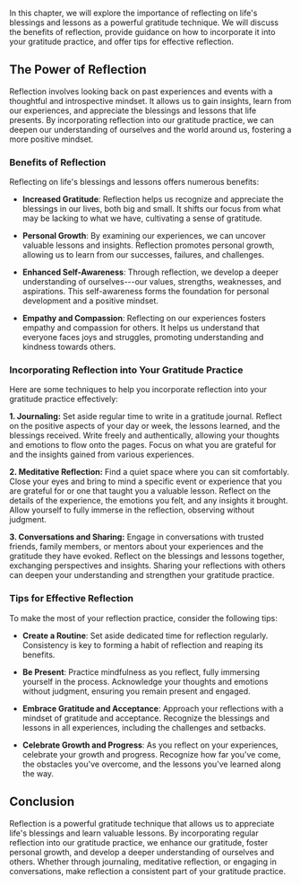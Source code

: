 
In this chapter, we will explore the importance of reflecting on life's blessings and lessons as a powerful gratitude technique. We will discuss the benefits of reflection, provide guidance on how to incorporate it into your gratitude practice, and offer tips for effective reflection.

The Power of Reflection
-----------------------

Reflection involves looking back on past experiences and events with a thoughtful and introspective mindset. It allows us to gain insights, learn from our experiences, and appreciate the blessings and lessons that life presents. By incorporating reflection into our gratitude practice, we can deepen our understanding of ourselves and the world around us, fostering a more positive mindset.

### Benefits of Reflection

Reflecting on life's blessings and lessons offers numerous benefits:

* **Increased Gratitude**: Reflection helps us recognize and appreciate the blessings in our lives, both big and small. It shifts our focus from what may be lacking to what we have, cultivating a sense of gratitude.

* **Personal Growth**: By examining our experiences, we can uncover valuable lessons and insights. Reflection promotes personal growth, allowing us to learn from our successes, failures, and challenges.

* **Enhanced Self-Awareness**: Through reflection, we develop a deeper understanding of ourselves---our values, strengths, weaknesses, and aspirations. This self-awareness forms the foundation for personal development and a positive mindset.

* **Empathy and Compassion**: Reflecting on our experiences fosters empathy and compassion for others. It helps us understand that everyone faces joys and struggles, promoting understanding and kindness towards others.

### Incorporating Reflection into Your Gratitude Practice

Here are some techniques to help you incorporate reflection into your gratitude practice effectively:

**1. Journaling:** Set aside regular time to write in a gratitude journal. Reflect on the positive aspects of your day or week, the lessons learned, and the blessings received. Write freely and authentically, allowing your thoughts and emotions to flow onto the pages. Focus on what you are grateful for and the insights gained from various experiences.

**2. Meditative Reflection:** Find a quiet space where you can sit comfortably. Close your eyes and bring to mind a specific event or experience that you are grateful for or one that taught you a valuable lesson. Reflect on the details of the experience, the emotions you felt, and any insights it brought. Allow yourself to fully immerse in the reflection, observing without judgment.

**3. Conversations and Sharing:** Engage in conversations with trusted friends, family members, or mentors about your experiences and the gratitude they have evoked. Reflect on the blessings and lessons together, exchanging perspectives and insights. Sharing your reflections with others can deepen your understanding and strengthen your gratitude practice.

### Tips for Effective Reflection

To make the most of your reflection practice, consider the following tips:

* **Create a Routine**: Set aside dedicated time for reflection regularly. Consistency is key to forming a habit of reflection and reaping its benefits.

* **Be Present**: Practice mindfulness as you reflect, fully immersing yourself in the process. Acknowledge your thoughts and emotions without judgment, ensuring you remain present and engaged.

* **Embrace Gratitude and Acceptance**: Approach your reflections with a mindset of gratitude and acceptance. Recognize the blessings and lessons in all experiences, including the challenges and setbacks.

* **Celebrate Growth and Progress**: As you reflect on your experiences, celebrate your growth and progress. Recognize how far you've come, the obstacles you've overcome, and the lessons you've learned along the way.

Conclusion
----------

Reflection is a powerful gratitude technique that allows us to appreciate life's blessings and learn valuable lessons. By incorporating regular reflection into our gratitude practice, we enhance our gratitude, foster personal growth, and develop a deeper understanding of ourselves and others. Whether through journaling, meditative reflection, or engaging in conversations, make reflection a consistent part of your gratitude practice.
